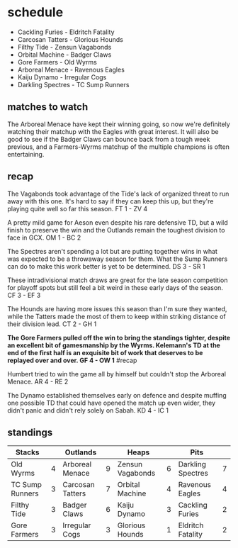 # schedule

* Cackling Furies - Eldritch Fatality
* Carcosan Tatters - Glorious Hounds 
* Filthy Tide - Zensun Vagabonds 
* Orbital Machine - Badger Claws 
* Gore Farmers - Old Wyrms 
* Arboreal Menace - Ravenous Eagles  
* Kaiju Dynamo - Irregular Cogs
* Darkling Spectres - TC Sump Runners

## matches to watch

The Arboreal Menace have kept their winning going, so now we're definitely watching their matchup with the Eagles with great interest.  It will also be good to see if the Badger Claws can bounce back from a tough week previous, and a Farmers-Wyrms matchup of the multiple champions is often entertaining.

## recap

The Vagabonds took advantage of the Tide's lack of organized threat to run away with this one. It's hard to say if they can keep this up, but they're playing quite well so far this season. FT 1 - ZV 4

A pretty mild game for Aeson even despite his rare defensive TD, but a wild finish to preserve the win and the Outlands remain the toughest division to face in GCX. OM 1 - BC 2

The Spectres aren't spending a lot but are putting together wins in what was expected to be a throwaway season for them. What the Sump Runners can do to make this work better is yet to be determined. DS 3 - SR 1

These intradivisional match draws are great for the late season competition for playoff spots but still feel a bit weird in these early days of the season. CF 3 - EF 3

The Hounds are having more issues this season than I'm sure they wanted, while the Tatters made the most of them to keep within striking distance of their division lead. CT 2 - GH 1

**The Gore Farmers pulled off the win to bring the standings tighter, despite an excellent bit of gamesmanship by the Wyrms. Kelemann's TD at the end of the first half is an exquisite bit of work that deserves to be replayed over and over. GF 4 - OW 1** #recap

Humbert tried to win the game all by himself but couldn't stop the Arboreal Menace. AR 4 - RE 2

The Dynamo established themselves early on defence and despite muffing one possible TD that could have opened the match up even wider, they didn't panic and didn't rely solely on Sabah. KD 4 - IC 1


## standings

| Stacks |  | Outlands |  | Heaps |  | Pits |  |
|-------|-----|--|--|------|------|--|--|
| Old Wyrms | 4 | Arboreal Menace | 9 | Zensun Vagabonds | 6 |  Darkling Spectres | 7 |
| TC Sump Runners | 3 |  Carcosan Tatters | 7 |  Orbital Machine | 4 | Ravenous Eagles | 4 |
| Filthy Tide | 3 | Badger Claws | 6 | Kaiju Dynamo | 3 | Cackling Furies | 2 |
| Gore Farmers | 3 | Irregular Cogs | 3 | Glorious Hounds | 1 | Eldritch Fatality | 2 |